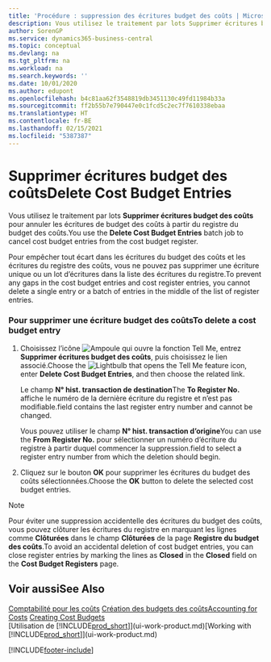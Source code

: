 ```yaml
---
title: 'Procédure : suppression des écritures budget des coûts | Microsoft Docs'
description: Vous utilisez le traitement par lots Supprimer écritures budget des coûts pour annuler les écritures de budget des coûts à partir du registre du budget des coûts.
author: SorenGP
ms.service: dynamics365-business-central
ms.topic: conceptual
ms.devlang: na
ms.tgt_pltfrm: na
ms.workload: na
ms.search.keywords: ''
ms.date: 10/01/2020
ms.author: edupont
ms.openlocfilehash: b4c81aa62f3548819db3451130c49fd11984b33a
ms.sourcegitcommit: ff2b55b7e790447e0c1fcd5c2ec7f7610338ebaa
ms.translationtype: HT
ms.contentlocale: fr-BE
ms.lasthandoff: 02/15/2021
ms.locfileid: "5387387"
---
```

# <a name="delete-cost-budget-entries"></a><span data-ttu-id="34e4b-103">Supprimer écritures budget des coûts</span><span class="sxs-lookup"><span data-stu-id="34e4b-103">Delete Cost Budget Entries</span></span>
<span data-ttu-id="34e4b-104">Vous utilisez le traitement par lots **Supprimer écritures budget des coûts** pour annuler les écritures de budget des coûts à partir du registre du budget des coûts.</span><span class="sxs-lookup"><span data-stu-id="34e4b-104">You use the **Delete Cost Budget Entries** batch job to cancel cost budget entries from the cost budget register.</span></span>  

<span data-ttu-id="34e4b-105">Pour empêcher tout écart dans les écritures du budget des coûts et les écritures du registre des coûts, vous ne pouvez pas supprimer une écriture unique ou un lot d’écritures dans la liste des écritures du registre.</span><span class="sxs-lookup"><span data-stu-id="34e4b-105">To prevent any gaps in the cost budget entries and cost register entries, you cannot delete a single entry or a batch of entries in the middle of the list of register entries.</span></span>  

### <a name="to-delete-a-cost-budget-entry"></a><span data-ttu-id="34e4b-106">Pour supprimer une écriture budget des coûts</span><span class="sxs-lookup"><span data-stu-id="34e4b-106">To delete a cost budget entry</span></span>  

1.  <span data-ttu-id="34e4b-107">Choisissez l’icône ![Ampoule qui ouvre la fonction Tell Me](media/ui-search/search_small.png "Dites-moi ce que vous voulez faire"), entrez **Supprimer écritures budget des coûts**, puis choisissez le lien associé.</span><span class="sxs-lookup"><span data-stu-id="34e4b-107">Choose the ![Lightbulb that opens the Tell Me feature](media/ui-search/search_small.png "Tell me what you want to do") icon, enter **Delete Cost Budget Entries**, and then choose the related link.</span></span>  

    <span data-ttu-id="34e4b-108">Le champ **N° hist. transaction de destination**</span><span class="sxs-lookup"><span data-stu-id="34e4b-108">The **To Register No.**</span></span> <span data-ttu-id="34e4b-109">affiche le numéro de la dernière écriture du registre et n’est pas modifiable.</span><span class="sxs-lookup"><span data-stu-id="34e4b-109">field contains the last register entry number and cannot be changed.</span></span>  

    <span data-ttu-id="34e4b-110">Vous pouvez utiliser le champ **N° hist. transaction d’origine**</span><span class="sxs-lookup"><span data-stu-id="34e4b-110">You can use the **From Register No.**</span></span> <span data-ttu-id="34e4b-111">pour sélectionner un numéro d’écriture du registre à partir duquel commencer la suppression.</span><span class="sxs-lookup"><span data-stu-id="34e4b-111">field to select a register entry number from which the deletion should begin.</span></span>  
2.  <span data-ttu-id="34e4b-112">Cliquez sur le bouton **OK** pour supprimer les écritures du budget des coûts sélectionnées.</span><span class="sxs-lookup"><span data-stu-id="34e4b-112">Choose the **OK** button to delete the selected cost budget entries.</span></span>  

> [!NOTE]  
>  <span data-ttu-id="34e4b-113">Pour éviter une suppression accidentelle des écritures du budget des coûts, vous pouvez clôturer les écritures du registre en marquant les lignes comme **Clôturées** dans le champ **Clôturées** de la page **Registre du budget des coûts**.</span><span class="sxs-lookup"><span data-stu-id="34e4b-113">To avoid an accidental deletion of cost budget entries, you can close register entries by marking the lines as **Closed** in the **Closed** field on the **Cost Budget Registers** page.</span></span>  

## <a name="see-also"></a><span data-ttu-id="34e4b-114">Voir aussi</span><span class="sxs-lookup"><span data-stu-id="34e4b-114">See Also</span></span>  
<span data-ttu-id="34e4b-115">[Comptabilité pour les coûts](finance-manage-cost-accounting.md)
[Création des budgets des coûts](finance-create-cost-budgets.md)</span><span class="sxs-lookup"><span data-stu-id="34e4b-115">[Accounting for Costs](finance-manage-cost-accounting.md)
[Creating Cost Budgets](finance-create-cost-budgets.md)</span></span>  
<span data-ttu-id="34e4b-116">[Utilisation de [!INCLUDE[prod_short](includes/prod_short.md)]](ui-work-product.md)</span><span class="sxs-lookup"><span data-stu-id="34e4b-116">[Working with [!INCLUDE[prod_short](includes/prod_short.md)]](ui-work-product.md)</span></span>


[!INCLUDE[footer-include](includes/footer-banner.md)]